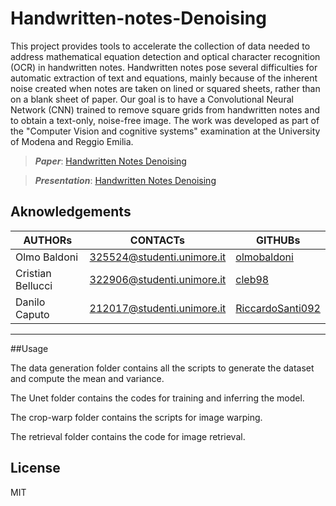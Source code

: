 # Handwritten-notes-Denoising

This project provides tools to accelerate the collection of data needed to address mathematical equation detection and optical character recognition (OCR) in handwritten notes. Handwritten notes pose several difficulties for automatic extraction of text and equations, mainly because of the inherent noise created when notes are taken on lined or squared sheets, rather than on a blank sheet of paper. Our goal is to have a Convolutional Neural Network (CNN) trained to remove square grids from handwritten notes and to obtain a text-only, noise-free image.
The work was developed as part of the "Computer Vision and cognitive systems" examination at the University of Modena and Reggio Emilia.

> **_Paper_**: [Handwritten Notes Denoising](Handwritten-notes%20Denoising.pdf)

> **_Presentation_**: [Handwritten Notes Denoising](presentation.pdf)
## Aknowledgements

|AUTHORs|CONTACTs|GITHUBs|
|-|-|-|
|Olmo Baldoni|[325524@studenti.unimore.it](mailto:325524@studenti.unimore.it)|[olmobaldoni](https://github.com/olmobaldoni)|
|Cristian Bellucci|[322906@studenti.unimore.it](mailto:322906@studenti.unimore.it)|[cleb98](https://github.com/cleb98)|
|Danilo Caputo|[212017@studenti.unimore.it](mailto:246019@studenti.unimore.it)|[RiccardoSanti092](https://github.com/IloDan)|

---

##Usage

The data generation folder contains all the scripts to generate the dataset and compute the mean and variance.

The Unet folder contains the codes for training and inferring the model.

The crop-warp folder contains the scripts for image warping.

The retrieval folder contains the code for image retrieval.

## License

MIT
